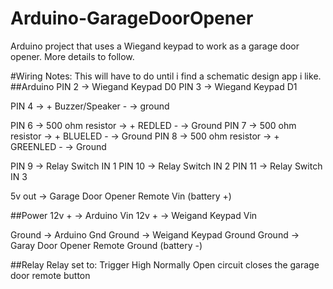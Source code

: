 # Arduino-GarageDoorOpener
Arduino project that uses a Wiegand keypad to work as a garage door opener.  More details to follow.



#Wiring Notes:
This will have to do until i find a schematic design app i like.
##Arduino
PIN 2 -> Wiegand Keypad D0
PIN 3 -> Wiegand Keypad D1

PIN 4 -> + Buzzer/Speaker - -> ground

PIN 6 -> 500 ohm resistor -> + REDLED - -> Ground
PIN 7 -> 500 ohm resistor -> + BLUELED - -> Ground
PIN 8 -> 500 ohm resistor -> + GREENLED - -> Ground

PIN 9 -> Relay Switch IN 1
PIN 10 -> Relay Switch IN 2
PIN 11 -> Relay Switch IN 3

5v out -> Garage Door Opener Remote Vin (battery +)


##Power
12v + -> Arduino Vin
12v + -> Weigand Keypad Vin

Ground -> Arduino Gnd
Ground -> Weigand Keypad Ground
Ground -> Garay Door Opener Remote Ground (battery -)

##Relay
Relay set to: Trigger High
Normally Open circuit closes the garage door remote button


